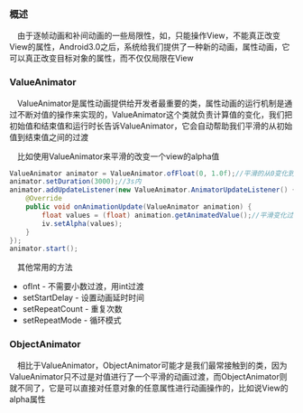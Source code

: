 ### 概述
　由于逐帧动画和补间动画的一些局限性，如，只能操作View，不能真正改变View的属性，Android3.0之后，系统给我们提供了一种新的动画，属性动画，它可以真正改变目标对象的属性，而不仅仅局限在View
 
### ValueAnimator
　ValueAnimator是属性动画提供给开发者最重要的类，属性动画的运行机制是通过不断对值的操作来实现的，ValueAnimator这个类就负责计算值的变化，我们把初始值和结束值和运行时长告诉ValueAnimator，它会自动帮助我们平滑的从初始值到结束值之间的过渡
 
　比如使用ValueAnimator来平滑的改变一个view的alpha值

``` java
ValueAnimator animator = ValueAnimator.ofFloat(0, 1.0f);//平滑的从0变化到1
animator.setDuration(3000);//3s内
animator.addUpdateListener(new ValueAnimator.AnimatorUpdateListener() {
	@Override
	public void onAnimationUpdate(ValueAnimator animation) {
		float values = (float) animation.getAnimatedValue();//平滑变化过程中拿到值
		iv.setAlpha(values);
	}
});
animator.start();
```
　其他常用的方法

 - ofInt - 不需要小数过渡，用int过渡
 - setStartDelay - 设置动画延时时间
 - setRepeatCount - 重复次数
 - setRepeatMode - 循环模式

### ObjectAnimator
　相比于ValueAnimator，ObjectAnimator可能才是我们最常接触到的类，因为ValueAnimator只不过是对值进行了一个平滑的动画过渡，而ObjectAnimator则就不同了，它是可以直接对任意对象的任意属性进行动画操作的，比如说View的alpha属性
 